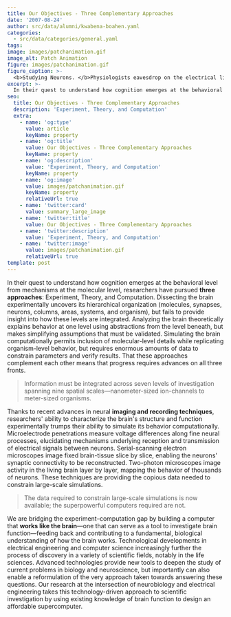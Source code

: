 ```yaml
---
title: Our Objectives - Three Complementary Approaches
date: '2007-08-24'
author: src/data/alumni/kwabena-boahen.yaml
categories:
  - src/data/categories/general.yaml
tags:
image: images/patchanimation.gif
image_alt: Patch Animation
figure: images/patchanimation.gif
figure_caption: >-
  <b>Studying Neurons. </b>Physiologists eavesdrop on the electrical life of cells using the patch-clamp (right); it can also mimic the effect of synaptic transmission (left). The information they gather about the cell's behavior is summarized in a model (overlaid) consisting of batteries, variable resistors, and a capacitor, primitives borrowed from electrical engineers that are readily assembled on a chip—using transistors in place of resistors.
excerpt: >-
  In their quest to understand how cognition emerges at the behavioral level from mechanisms at the molecular level, researchers have pursued three approaches: Experiment, Theory, and Computation.
seo:
  title: Our Objectives - Three Complementary Approaches
  description: 'Experiment, Theory, and Computation'
  extra:
    - name: 'og:type'
      value: article
      keyName: property
    - name: 'og:title'
      value: Our Objectives - Three Complementary Approaches
      keyName: property
    - name: 'og:description'
      value: 'Experiment, Theory, and Computation'
      keyName: property
    - name: 'og:image'
      value: images/patchanimation.gif
      keyName: property
      relativeUrl: true
    - name: 'twitter:card'
      value: summary_large_image
    - name: 'twitter:title'
      value: Our Objectives - Three Complementary Approaches
    - name: 'twitter:description'
      value: 'Experiment, Theory, and Computation'
    - name: 'twitter:image'
      value: images/patchanimation.gif
      relativeUrl: true
template: post
---
```


In their quest to understand how cognition emerges at the behavioral level from mechanisms at the molecular level, researchers have pursued **three approaches**: Experiment, Theory, and Computation. Dissecting the brain experimentally uncovers its hierarchical organization (molecules, synapses, neurons, columns, areas, systems, and organism), but fails to provide insight into how these levels are integrated. Analyzing the brain theoretically explains behavior at one level using abstractions from the level beneath, but makes simplifying assumptions that must be validated. Simulating the brain computationally permits inclusion of molecular-level details while replicating organism-level behavior, but requires enormous amounts of data to constrain parameters and verify results. That these approaches complement each other means that progress requires advances on all three fronts.

> Information must be integrated across seven levels of investigation spanning nine spatial scales—nanometer-sized ion-channels to meter-sized organisms.

Thanks to recent advances in neural **imaging and recording techniques**, researchers' ability to characterize the brain's structure and function experimentally trumps their ability to simulate its behavior computationally. Microelectrode penetrations measure voltage differences along fine neural processes, elucidating mechanisms underlying reception and transmission of electrical signals between neurons. Serial-scanning electron microscopes image fixed brain-tissue slice by slice, enabling the neurons' synaptic connectivity to be reconstructed. Two-photon microscopes image activity in the living brain layer by layer, mapping the behavior of thousands of neurons. These techniques are providing the copious data needed to constrain large-scale simulations.

> The data required to constrain large-scale simulations is now available; the superpowerful computers required are not.

We are bridging the experiment–computation gap by building a computer that **works like the brain**—one that can serve as a tool to investigate brain function—feeding back and contributing to a fundamental, biological understanding of how the brain works. Technological developments in electrical engineering and computer science increasingly further the process of discovery in a variety of scientific fields, notably in the life sciences. Advanced technologies provide new tools to deepen the study of current problems in biology and neuroscience, but importantly can also enable a reformulation of the very approach taken towards answering these questions. Our research at the intersection of neurobiology and electrical engineering takes this technology-driven approach to scientific investigation by using existing knowledge of brain function to design an affordable supercomputer.
